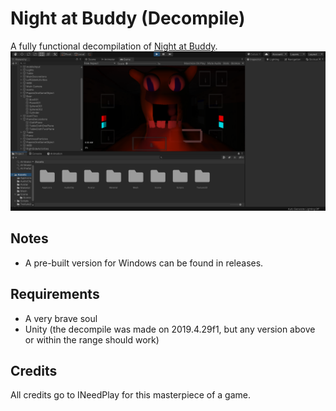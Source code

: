 # Night at Buddy (Decompile)
 A fully functional decompilation of [Night at Buddy](https://www.youtube.com/watch?v=xyQJ5XkKkDQ).
 ![Screenshot](https://github.com/CroissantMcN/Night-at-Buddy/blob/main/Screenshot.png)
## Notes
- A pre-built version for Windows can be found in releases.
## Requirements
- A very brave soul
- Unity (the decompile was made on 2019.4.29f1, but any version above or within the range should work)
## Credits
All credits go to INeedPlay for this masterpiece of a game.
